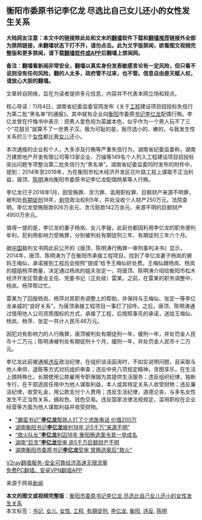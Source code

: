  <h2>衡阳市委原书记李亿龙 尽选比自己女儿还小的女性发生关系</h2> <p class="notice"><b>大陆网友注意：本文中的链接除此处和文末的<a href="https://github.com/bannedbook/fanqiang" >翻墙</a>软件下载和<a href="https://github.com/killgcd/justmysocks/blob/master/README.md">翻墙推荐</a>链接外全部为禁网链接，未翻墙状态下打不开，请勿点击。此为文字版禁闻，欲看图文视频完整版和更多禁闻，请下载<a href="https://github.com/bannedbook/fanqiang">翻墙软件或APP</a>后翻墙上禁闻网。</p><p>备注：翻墙看新闻非常安全，翻墙以真实身份发表敏感言论有一定风险，但只看不说则没有任何风险，翻的人太多，政府管不过来，也不管。信息自由是天赋人权，请放心大胆的翻墙。</b></p>  <div class="entry"> <p>文章转自网络，旨在为读者提供多元信息，内容并不代表本网立场和观点。</p> <p>核心导读：11月4日，湖南省纪委监委官网发布《关于<a href="https://www.bannedbook.org/bnews/tag/%E5%B7%A5%E7%A8%8B/" class="st_tag internal_tag" rel="tag" title="标签 工程 下的日志">工程</a>建设项目招投标失信行为第二批“黑名单”的通报》。其中就有企业向<a href="https://www.bannedbook.org/bnews/tag/%E8%A1%A1%E9%98%B3/" class="st_tag internal_tag" rel="tag" title="标签 衡阳 下的日志">衡阳</a>市委原<a href="https://www.bannedbook.org/bnews/tag/%e4%b9%a6%e8%ae%b0/" class="st_tag internal_tag" rel="tag" title="标签 书记 下的日志">书记</a><a href="https://www.bannedbook.org/bnews/tag/%e6%9d%8e%e4%ba%bf%e9%be%99/" class="st_tag internal_tag" rel="tag" title="标签 李亿龙 下的日志">李亿龙</a>配偶行贿。李亿龙曾在忏悔书中表示：把男人爱色视为英雄本色，似乎作为一个男人玩不了三个“花鼓旦”就算不了一世男子汉。极为可耻的是，我尽选小的、嫩的，与我发生性关系的三个<a href="https://www.bannedbook.org/bnews/tag/%e5%a5%b3%e6%80%a7/" class="st_tag internal_tag" rel="tag" title="标签 女性 下的日志">女性</a>都比我<a href="https://www.bannedbook.org/bnews/tag/%e5%a5%b3%e5%84%bf/" class="st_tag internal_tag" rel="tag" title="标签 女儿 下的日志">女儿</a>还小。</p>  <p>本次通报的企业和个人，大多涉及行贿等严重失信行为，湖南省纪委监委称，湖南万建房地产开发有限公司等13家企业、万操等149名个人列入工程建设项目招投标突出问题专项整治第二批失信行为“黑名单”。湖南省纪委监委同时发布的附件中，提到：2014年至2016年，为在衡阳市松木经济开发区花叶路工程上谋取不正当利益，唐顶、<a href="https://www.bannedbook.org/bnews/tag/%e9%99%88%e6%98%8e/" class="st_tag internal_tag" rel="tag" title="标签 陈明 下的日志">陈明</a>涛向衡阳市委原书记李亿龙配偶杨某等人行贿。</p> <p>李亿龙已于2018年1月，因受贿罪、贪污罪、滥用职权罪、巨额财产来源不明罪，被判处<a href="https://www.bannedbook.org/bnews/tag/%E6%9C%89%E6%9C%9F%E5%BE%92%E5%88%91/" class="st_tag internal_tag" rel="tag" title="标签 有期徒刑 下的日志">有期徒刑</a>18年，<span class='wp_keywordlink'><a href="https://www.bannedbook.org/forum2/topic21.html" title="《剥夺》 黄建民 著" target="_blank">剥夺</a></span>政治权利5年，并处没收个人财产250万元。法院查明，李亿龙受贿赃款926万余元、贪污赃款142万余元、来源不明的巨额财产4950万余元。</p>  <p>值得一提的是，李亿龙的妻子杨岚、女儿李璇，此前也都因利用李亿龙的职务便利牟利，犯利用影响力受贿罪，分别被判处有期徒刑三年、有期徒刑三年六个月。</p> <p>据<span class='wp_keywordlink_affiliate'><a href="https://www.bannedbook.org/" title="中国" target="_blank">中国</a></span>裁判文书网此前公开的《唐顶、陈明涛行贿罪一审刑事判决书》显示，2014年，唐顶、陈明涛为了在衡阳市承接工程项目，找到了李亿龙妻子杨岚的舅妈王梅仙，承诺接到工程后会按照“提成”给予王梅仙好处费。王梅仙跟杨岚、杨岚的姐姐杨萍商量，决定通过杨岚的姐夫张定一，将唐顶、陈明涛介绍给衡阳市松木经济开发区管委会主任、党委书记（正处级）雷某。之前，在雷某的职务调整中，杨岚、杨萍帮过忙。</p>  <p>雷某为了回报杨岚、杨萍对其职务调整上的帮助，并保持与王梅仙、张定一等李亿龙亲戚的“良好关系”，为唐顶承接工程项目一事打了招呼。之后，唐顶、陈明涛通过借用他人公司资质围标的方式，承接了工程，后按照事先的承诺，送给王梅仙、杨岚、杨萍、张定一共计人民币46万元。</p> <p>因犯对有影响力的人行贿罪，唐顶被判处有期徒刑一年，缓刑一年，并处罚金人民币十二万元；陈明涛被判处有期徒刑十个月，缓刑一年，并处罚金人民币十二万元。</p>  <p>李亿龙此前被通报<a href="https://www.bannedbook.org/bnews/tag/%E8%BF%9D%E5%8F%8D/" class="st_tag internal_tag" rel="tag" title="标签 违反 下的日志">违反</a>政治纪律，在组织谈话函询时，不如实说明问题，且采取与他人串供、退赃等方式对抗组织审查；违反中央八项规定精神，贪图享乐，在生活上搞特殊化，长期使用公款雇用专职保姆为其提供生活服务；违反组织纪律，独断专行，在干部选拔任用中为他人谋取利益，本人或其特定关系人收受财物；违反廉洁纪律，收受礼金，用公款支付个人费用；违反生活纪律，道德沦丧，与多名女性发生不正当性关系，搞权色、钱色交易。违反国家法律法规规定，滥用职权在企业经营等方面为他人谋取利益并收受财物。</p> <ul class='op-related-articles' title='相关阅读'> <li><a href='https://www.bannedbook.org/bnews/cnnews/20180514/942025.html' target='_blank'>"霸蛮书记"<b>李亿龙</b>帮熟人打了个求医电话 价值200万</a></li> <li><a href='https://www.bannedbook.org/bnews/headline/20180116/886366.html' target='_blank'>湖南衡阳书记<b>李亿龙</b>被判18年  近5千万“来源不明”</a></li> <li><a href='https://www.bannedbook.org/bnews/cbnews/20180116/886344.html' target='_blank'>“救火队长”<b>李亿龙</b>判囚18年 衡阳贿选案令其一举成名</a></li> <li><a href='https://www.bannedbook.org/bnews/cnnews/20171205/865896.html' target='_blank'>湖南“巨贪”<b>李亿龙</b>受审 逾5千万巨额财产不明</a></li> <li><a href='https://www.bannedbook.org/bnews/cnnews/20171205/865717.html' target='_blank'>湖南衡阳市委原书记<b>李亿龙</b>受审 曾贿选案后"救火"</a></li> </ul> <p class="texttj"> <a href="https://www.bannedbook.org/forum23/topic22702.html" target="_blank">V2ray翻墙服务-安全可靠经济高速无限流量</a><br/> <a href="https://github.com/bannedbook/fanqiang/wiki/%E7%A6%81%E9%97%BB%E7%BD%91%E5%AE%89%E5%8D%93%E7%BF%BB%E5%A2%99%E6%96%B0%E9%97%BBAPP" target="_blank">免费PC翻墙、安卓VPN翻墙APP</a></p><p>来源于网易<span class='wp_keywordlink_affiliate'><a href="https://www.bannedbook.org/" title="新闻">新闻</a></span></p><a name='sharetosocial'></a>       <div><b>本文的图文或视频完整版</b>：<a href='https://www.bannedbook.org/bnews/baitai/20201113/1430589.html'>衡阳市委原书记李亿龙 尽选比自己女儿还小的女性发生关系</a></div>  </div><!--END ENTRY--> <div class="postfooter"> <div>本文标签：<a href="https://www.bannedbook.org/bnews/tag/%e4%b9%a6%e8%ae%b0/" rel="tag">书记</a>, <a href="https://www.bannedbook.org/bnews/tag/%e5%a5%b3%e5%84%bf/" rel="tag">女儿</a>, <a href="https://www.bannedbook.org/bnews/tag/%e5%a5%b3%e6%80%a7/" rel="tag">女性</a>, <a href="https://www.bannedbook.org/bnews/tag/%E5%B7%A5%E7%A8%8B/" rel="tag">工程</a>, <a href="https://www.bannedbook.org/bnews/tag/%E6%9C%89%E6%9C%9F%E5%BE%92%E5%88%91/" rel="tag">有期徒刑</a>, <a href="https://www.bannedbook.org/bnews/tag/%e6%9d%8e%e4%ba%bf%e9%be%99/" rel="tag">李亿龙</a>, <a href="https://www.bannedbook.org/bnews/tag/%E8%A1%A1%E9%98%B3/" rel="tag">衡阳</a>, <a href="https://www.bannedbook.org/bnews/tag/%E8%BF%9D%E5%8F%8D/" rel="tag">违反</a>, <a href="https://www.bannedbook.org/bnews/tag/%e9%99%88%e6%98%8e/" rel="tag">陈明</a></div>  </div><!--END POSTFOOTER--> 